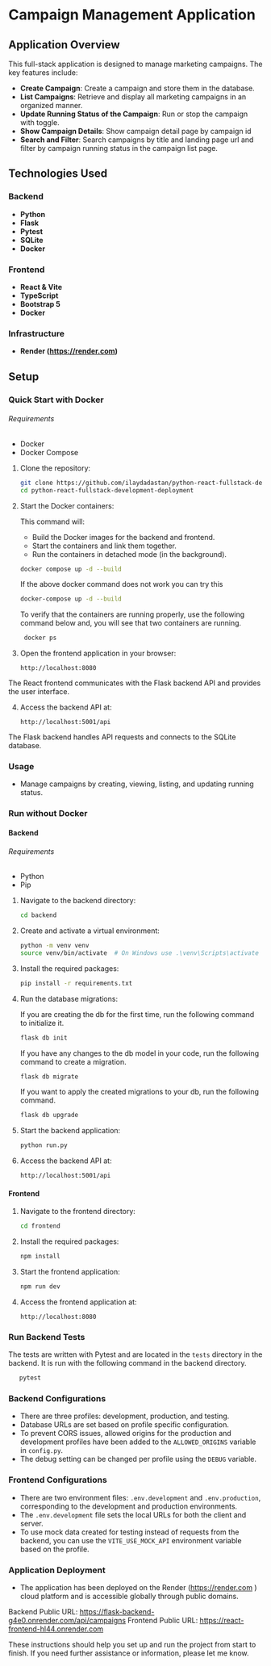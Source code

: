 # Campaign Management Application

## Application Overview

This full-stack application is designed to manage marketing campaigns. The key features include:

- **Create Campaign**: Create a campaign and store them in the database.
- **List Campaigns**: Retrieve and display all marketing campaigns in an organized manner.
- **Update Running Status of the Campaign**: Run or stop the campaign with toggle.
- **Show Campaign Details**: Show campaign detail page by campaign id
- **Search and Filter**: Search campaigns by title and landing page url and filter by campaign running status in the campaign list page.


## Technologies Used
### Backend
- **Python**
- **Flask**
- **Pytest**
- **SQLite**
- **Docker**

### Frontend
- **React & Vite**
- **TypeScript**
- **Bootstrap 5**
- **Docker**

### Infrastructure
- **Render (https://render.com)**

## Setup

### Quick Start with Docker

###### Requirements

- Docker
- Docker Compose

1. Clone the repository:
    ```sh
    git clone https://github.com/ilaydadastan/python-react-fullstack-development-deployment.git
    cd python-react-fullstack-development-deployment
    ```

2. Start the Docker containers:

   This command will:
   - Build the Docker images for the backend and frontend. 
   - Start the containers and link them together. 
   - Run the containers in detached mode (in the background).

    ```sh
    docker compose up -d --build
    ```
   If the above docker command does not work you can try this
    ```sh
    docker-compose up -d --build
    ```
   To verify that the containers are running properly, use the following command below and, you will see that two containers are running.
   ```sh
    docker ps
    ```

3. Open the frontend application in your browser:
    ```
    http://localhost:8080
    ```
The React frontend communicates with the Flask backend API and provides the user interface.

4. Access the backend API at:
    ```
    http://localhost:5001/api
    ```
The Flask backend handles API requests and connects to the SQLite database.


### Usage

- Manage campaigns by creating, viewing, listing, and updating running status.



### Run without Docker
#### Backend

###### Requirements
- Python
- Pip

1. Navigate to the backend directory:
    ```sh
    cd backend
    ```

2. Create and activate a virtual environment:
    ```sh
    python -m venv venv
    source venv/bin/activate  # On Windows use .\venv\Scripts\activate
    ```

3. Install the required packages:
    ```sh
    pip install -r requirements.txt
    ```

4. Run the database migrations:

   If you are creating the db for the first time, run the following command to initialize it.

    ```sh
    flask db init
    ```

   If you have any changes to the db model in your code, run the following command to create a migration.

    ```sh
    flask db migrate
    ```
   
   If you want to apply the created migrations to your db, run the following command.

   ```sh
   flask db upgrade
    ```

5. Start the backend application:
    ```sh
    python run.py
    ```

6. Access the backend API at:
    ```
    http://localhost:5001/api
    ```

#### Frontend

1. Navigate to the frontend directory:
    ```sh
    cd frontend
    ```

2. Install the required packages:
    ```sh
    npm install
    ```

3. Start the frontend application:
    ```sh
    npm run dev
    ```

4. Access the frontend application at:
    ```
    http://localhost:8080
    ```

### Run Backend Tests
The tests are written with Pytest and are located in the `tests` directory in the backend. It is run with the following command in the backend directory.
   ```sh
      pytest
   ```

### Backend Configurations

- There are three profiles: development, production, and testing. 
- Database URLs are set based on profile specific configuration. 
- To prevent CORS issues, allowed origins for the production and development profiles have been added to the `ALLOWED_ORIGINS` variable in `config.py`. 
- The debug setting can be changed per profile using the `DEBUG` variable.

### Frontend Configurations

- There are two environment files: `.env.development` and `.env.production`, corresponding to the development and production environments.
- The `.env.development` file sets the local URLs for both the client and server. 
- To use mock data created for testing instead of requests from the backend, you can use the `VITE_USE_MOCK_API` environment variable based on the profile.

### Application Deployment

- The application has been deployed on the Render (https://render.com
) cloud platform and is accessible globally through public domains.

Backend Public URL: https://flask-backend-g4e0.onrender.com/api/campaigns
Frontend Public URL: https://react-frontend-hl44.onrender.com

These instructions should help you set up and run the project from start to finish. If you need further assistance or information, please let me know.
